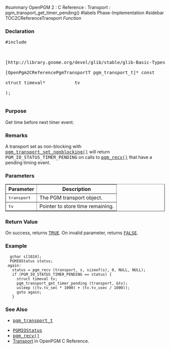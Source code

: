 ﻿#summary OpenPGM 2 : C Reference : Transport : pgm\_transport\_get\_timer\_pending()
#labels Phase-Implementation
#sidebar TOC2CReferenceTransport
_Function_
### Declaration ###
<pre>
#include <pgm/pgm.h><br>
<br>
[http://library.gnome.org/devel/glib/stable/glib-Basic-Types.html#gboolean gboolean] *pgm_transport_get_timer_pending* (<br>
[OpenPgm2CReferencePgmTransportT pgm_transport_t]* const    transport,<br>
struct timeval*           tv<br>
);<br>
</pre>

### Purpose ###
Get time before next timer event.

### Remarks ###
A transport set as non-blocking with <tt><a href='OpenPgm2CReferencePgmTransportSetNonBlocking.md'>pgm_transport_set_nonblocking()</a></tt> will return <tt>PGM_IO_STATUS_TIMER_PENDING</tt> on calls to <tt><a href='OpenPgm2CReferencePgmRecv.md'>pgm_recv()</a></tt> that have a pending timing event.

### Parameters ###

<table cellpadding='5' border='1' cellspacing='0'>
<tr>
<th>Parameter</th>
<th>Description</th>
</tr>
<tr>
<td><tt>transport</tt></td>
<td>The PGM transport object.</td>
</tr><tr>
<td><tt>tv</tt></td>
<td>Pointer to store time remaining.</td>
</tr>
</table>

### Return Value ###
On success, returns <tt><a href='http://library.gnome.org/devel/glib/stable/glib-Standard-Macros.html#TRUE--CAPS'>TRUE</a></tt>.  On invalid parameter, returns <tt><a href='http://library.gnome.org/devel/glib/stable/glib-Standard-Macros.html#FALSE--CAPS'>FALSE</a></tt>.

### Example ###

```
  gchar s[1024];
  PGMIOStatus status;
 again:
   status = pgm_recv (transport, s, sizeof(s), 0, NULL, NULL);
   if (PGM_IO_STATUS_TIMER_PENDING == status) {
     struct timeval tv;
     pgm_transport_get_timer_pending (transport, &tv);
     usleep ((tv.tv_sec * 1000) + (tv.tv_usec / 1000));
     goto again;
   }
```

### See Also ###
  * <tt><a href='OpenPgm2CReferencePgmTransportT.md'>pgm_transport_t</a></tt><br>
<ul><li><tt><a href='OpenPgm2CReferencePgmIoStatus.md'>PGMIOStatus</a></tt><br>
</li><li><tt><a href='OpenPgm2CReferencePgmRecv.md'>pgm_recv()</a></tt><br>
</li><li><a href='OpenPgm2CReferenceTransport.md'>Transport</a> in OpenPGM C Reference.
